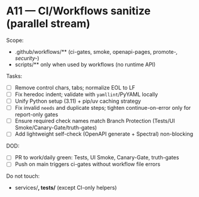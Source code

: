 # A11 — CI/Workflows sanitize (parallel stream)

Scope:
- .github/workflows/** (ci-gates, smoke, openapi-pages, promote-*, security-*)
- scripts/** only when used by workflows (no runtime API)

Tasks:
- [ ] Remove control chars, tabs; normalize EOL to LF
- [ ] Fix heredoc indent; validate with `yamllint`/PyYAML locally
- [ ] Unify Python setup (3.11) + pip/uv caching strategy
- [ ] Fix invalid `needs` and duplicate steps; tighten continue-on-error only for report-only gates
- [ ] Ensure required check names match Branch Protection (Tests/UI Smoke/Canary-Gate/truth-gates)
- [ ] Add lightweight self-check (OpenAPI generate + Spectral) non-blocking

DOD:
- [ ] PR to work/daily green: Tests, UI Smoke, Canary-Gate, truth-gates
- [ ] Push on main triggers ci-gates without workflow file errors

Do not touch:
- services/**, tests/** (except CI-only helpers)
